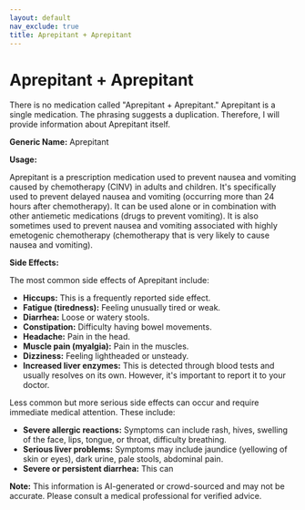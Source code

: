 ```yaml
---
layout: default
nav_exclude: true
title: Aprepitant + Aprepitant
---
```


# Aprepitant + Aprepitant

There is no medication called "Aprepitant + Aprepitant."  Aprepitant is a single medication.  The phrasing suggests a duplication.  Therefore, I will provide information about Aprepitant itself.

**Generic Name:** Aprepitant

**Usage:**

Aprepitant is a prescription medication used to prevent nausea and vomiting caused by chemotherapy (CINV) in adults and children. It's specifically used to prevent delayed nausea and vomiting (occurring more than 24 hours after chemotherapy). It can be used alone or in combination with other antiemetic medications (drugs to prevent vomiting).  It is also sometimes used to prevent nausea and vomiting associated with highly emetogenic chemotherapy (chemotherapy that is very likely to cause nausea and vomiting).

**Side Effects:**

The most common side effects of Aprepitant include:

* **Hiccups:** This is a frequently reported side effect.
* **Fatigue (tiredness):** Feeling unusually tired or weak.
* **Diarrhea:** Loose or watery stools.
* **Constipation:** Difficulty having bowel movements.
* **Headache:** Pain in the head.
* **Muscle pain (myalgia):** Pain in the muscles.
* **Dizziness:** Feeling lightheaded or unsteady.
* **Increased liver enzymes:**  This is detected through blood tests and usually resolves on its own.  However, it's important to report it to your doctor.

Less common but more serious side effects can occur and require immediate medical attention. These include:

* **Severe allergic reactions:**  Symptoms can include rash, hives, swelling of the face, lips, tongue, or throat, difficulty breathing.
* **Serious liver problems:**  Symptoms may include jaundice (yellowing of skin or eyes), dark urine, pale stools, abdominal pain.
* **Severe or persistent diarrhea:**  This can

**Note:** This information is AI-generated or crowd-sourced and may not be accurate. Please consult a medical professional for verified advice.